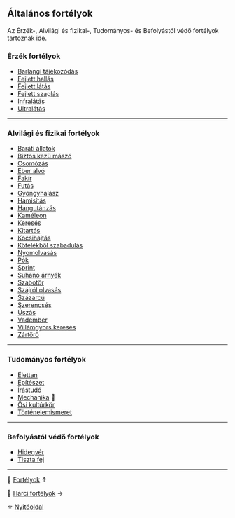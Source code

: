 ## Általános fortélyok

Az Érzék-, Alvilági és fizikai-, Tudományos- és Befolyástól védő fortélyok tartoznak ide.

### Érzék fortélyok

<!-- tag: erzek__fortely -->

- [Barlangi tájékozódás](fortelyok.erzekek/barlangi_tajekozodas.md)
- [Fejlett hallás](fortelyok.erzekek/fejlett_hallas.md)
- [Fejlett látás](fortelyok.erzekek/fejlett_latas.md)
- [Fejlett szaglás](fortelyok.erzekek/fejlett_szaglas.md)
- [Infralátás](fortelyok.erzekek/infralatas.md)
- [Ultralátás](fortelyok.erzekek/ultralatas.md)

---
### Alvilági és fizikai fortélyok

<!-- tag: alvilagi__fizikai__fortely -->

- [Baráti állatok](fortelyok.altalanos/barati_allatok.md)
- [Biztos kezű mászó](fortelyok.altalanos/biztos_kezu_maszo.md)
- [Csomózás](fortelyok.altalanos/csomozas.md)
- [Éber alvó](fortelyok.altalanos/eber_alvo.md)
- [Fakír](fortelyok.altalanos/fakir.md)
- [Futás](fortelyok.altalanos/futas.md)
- [Gyöngyhalász](fortelyok.altalanos/gyongyhalasz.md)
- [Hamisítás](fortelyok.altalanos/hamisitas.md)
- [Hangutánzás](fortelyok.altalanos/hangutanzas.md)
- [Kaméleon](fortelyok.altalanos/kameleon.md)
- [Keresés](fortelyok.altalanos/kereses.md)
- [Kitartás](fortelyok.altalanos/kitartas.md)
- [Kocsihajtás](fortelyok.altalanos/kocsihajtas.md)
- [Kötelékből szabadulás](fortelyok.altalanos/kotelekbol_szabadulas.md)
- [Nyomolvasás](fortelyok.altalanos/nyomolvasas.md)
- [Pók](fortelyok.altalanos/pok.md)
- [Sprint](fortelyok.altalanos/sprint.md)
- [Suhanó árnyék](fortelyok.altalanos/suhano_arnyek.md)
- [Szabotőr](fortelyok.altalanos/szabotor.md)
- [Szájról olvasás](fortelyok.altalanos/szajrol_olvasas.md)
- [Százarcú](fortelyok.altalanos/szazarcu.md)
- [Szerencsés](fortelyok.altalanos/szerencses.md)
- [Úszás](fortelyok.altalanos/uszas.md)
- [Vadember](fortelyok.altalanos/vadember.md)
- [Villámgyors keresés](fortelyok.altalanos/villamgyors.kereses.md)
- [Zártörő](fortelyok.altalanos/zartoro.md)

---
### Tudományos fortélyok

<!-- tag: tudomanyos__fortely -->

- [Élettan](fortelyok.altalanos/elettan.md)
- [Építészet](fortelyok.altalanos/epiteszet.md)
- [Írástudó](fortelyok.altalanos/irastudo.md)
- [Mechanika](fortelyok.altalanos/mechanika.md) 🔻
- [Ősi kultúrkör](fortelyok.altalanos/osi_kulturkor.md)
- [Történelemismeret](fortelyok.altalanos/tortenelemismeret.md)

---
### Befolyástól védő fortélyok

<!-- tag: szocialis__fortely -->

- [Hidegvér](fortelyok.altalanos/hidegver.md)
- [Tiszta fej](fortelyok.altalanos/tiszta_fej.md)

---

🔗 [Fortélyok](040_fortelyok.md) ↑

🔗 [Harci fortélyok](044_harci_fortelyok.md) →

⚜️ [Nyitóoldal](start.md#4-fort%C3%A9lyok)
